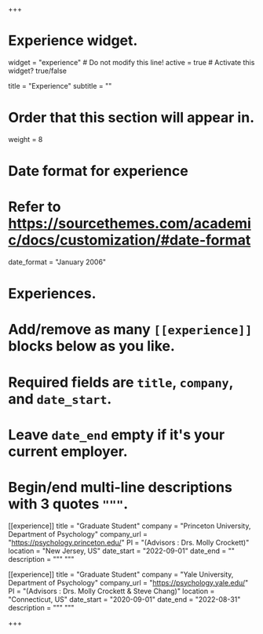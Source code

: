 +++
# Experience widget.
widget = "experience"  # Do not modify this line!
active = true  # Activate this widget? true/false

title = "Experience"
subtitle = ""

# Order that this section will appear in.
weight = 8

# Date format for experience
#   Refer to https://sourcethemes.com/academic/docs/customization/#date-format
date_format = "January 2006"

# Experiences.
#   Add/remove as many `[[experience]]` blocks below as you like.
#   Required fields are `title`, `company`, and `date_start`.
#   Leave `date_end` empty if it's your current employer.
#   Begin/end multi-line descriptions with 3 quotes `"""`.

[[experience]]
title = "Graduate Student"
company = "Princeton University, Department of Psychology"
company_url = "https://psychology.princeton.edu/"
PI = "(Advisors : Drs. Molly Crockett)"
location = "New Jersey, US"
date_start = "2022-09-01"
date_end = ""
description = """ """

[[experience]]
title = "Graduate Student"
company = "Yale University, Department of Psychology"
company_url = "https://psychology.yale.edu/"
PI = "(Advisors : Drs. Molly Crockett & Steve Chang)"
location = "Connecticut, US"
date_start = "2020-09-01"
date_end = "2022-08-31"
description = """ """

+++
